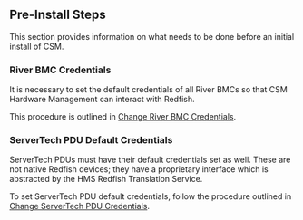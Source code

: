 ## Pre-Install Steps

This section provides information on what needs to be done before
an initial install of CSM.

### River BMC Credentials

It is necessary to set the default credentials of all River BMCs so that
CSM Hardware Management can interact with Redfish.

This procedure is outlined in [Change River BMC Credentials](Change_River_BMC_Credentials.md).

### ServerTech PDU Default Credentials

ServerTech PDUs must have their default credentials set as well.  These are
not native Redfish devices; they have a proprietary interface which is
abstracted by the HMS Redfish Translation Service.

To set ServerTech PDU default credentials, follow the procedure outlined in
[Change ServerTech PDU Credentials](Change_ServerTech_PDU_Credentials.md).


